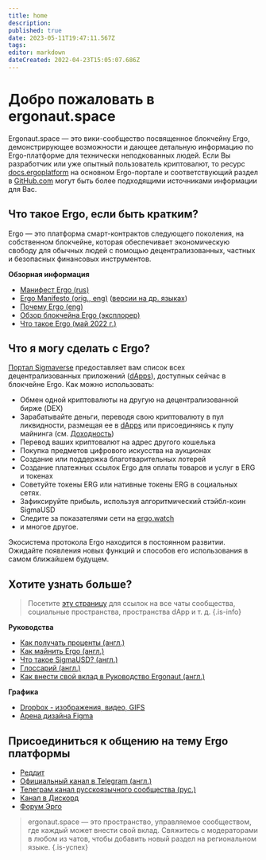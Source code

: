 ```yaml
---
title: home
description: 
published: true
date: 2023-05-11T19:47:11.567Z
tags: 
editor: markdown
dateCreated: 2022-04-23T15:05:07.686Z
---
```


# Добро пожаловать в ergonaut.space
Ergonaut.space — это вики-сообщество посвященное блокчейну Ergo, демонстрирующее возможности и дающее детальную информацию по Ergo-платформе для технически неподкованных людей. Если Вы разработчик или уже опытный пользователь криптовалют, то ресурс [docs.ergoplatform](http://docs.ergoplatform.org/) на основном Ergo-портале и соответствующий раздел в [GitHub.com](https://github.com/ergoplatform) могут быть более подходящими источниками информации для Вас.

## Что такое Ergo, если быть кратким?

Ergo — это платформа смарт-контрактов следующего поколения, на собственном блокчейне, которая обеспечивает экономическую свободу для обычных людей с помощью децентрализованных, частных и безопасных финансовых инструментов.

**Обзорная информация**

- [Манифест Ergo (rus)](https://ergonaut.space/ru/Ergo/manifesto)
- [Ergo Manifesto (orig., eng)](https://ergoplatform.org/en/blog/2021-04-26-the-ergo-manifesto/) ([версии на др. языках](Ergo/manifesto))
- [Почему Ergo (eng)](https://cafebedouin.org/2021/12/09/why-ergo/)
- [Обзор блокчейна Ergo (эксплорер)](https://explorer.ergoplatform.com/ru/)
- [Что такое Ergo (май 2022 г.)](https://www.youtube.com/watch?v=LyyD-clUvyI)


## Что я могу сделать с Ergo?
[Портал Sigmaverse](https://sigmaverse.io/) предоставляет вам список всех децентрализованных приложений ([dApps](https://ergonaut.space/en/Glossary/dApps)), доступных сейчас в блокчейне Ergo. Как можно использовать:

- Обмен одной криптовалюты на другую на децентрализованной бирже (DEX)
- Зарабатывайте деньги, переводя свою криптовалюту в пул ликвидности, размещая ее в [dApps](https://ergonaut.space/en/Glossary/dApps) или присоединяясь к пулу майнинга (см. [Доходность](/en/Guides/yield))
- Перевод ваших криптовалют на адрес другого кошелька
- Покупка предметов цифрового искусства на аукционах
- Создание или поддержка благотварительных лотерей
- Создание платежных ссылок Ergo для оплаты товаров и услуг в ERG и токенах
- Советуйте токены ERG или нативные токены ERG в социальных сетях.
- Зафиксируйте прибыль, используя алгоритмический стэйбл-коин SigmaUSD
- Следите за показателями сети на [ergo.watch](https://ergo.watch/metrics)
- и многое другое.

Экосистема протокола Ergo находится в постоянном развитии. Ожидайте появления новых функций и способов его использования в самом ближайшем будущем.



## Хотите узнать больше?

> Посетите [эту страницу](https://linktr.ee/ergoplatform) для ссылок на все чаты сообщества, социальные пространства, пространства dApp и т. д.
{.is-info}



**Руководства**
- [Как получать проценты (англ.)](https://ergonaut.space/en/Guides/yield)
- [Как майнить Ergo (англ.)](https://ergonaut.space/en/Guides/Mining)
- [Что такое SigmaUSD? (англ.)](https://ergonaut.space/en/dApps/SigmaUSD/Overview)
- [Глоссарий (англ.)](https://ergonaut.space/en/Glossary)
- [Как внести свой вклад в Руководство Ergonaut (англ.)](https://ergonaut.space/en/Guides/Ergonaut-Handbook/Editor's-Guide)

**Графика**
- [Dropbox - изображения, видео, GIFS](https://www.dropbox.com/sh/jionpgnj89eod2f/AAC5S1vnOwO3gm2vRYOmDBQ-a?dl=0)
- [Арена дизайна Figma](https://www.figma.com/file/pd92vgB3xNFThaacIKodYs/ERGO?node-id=538%3A987)

## Присоединиться к общению на тему Ergo платформы

- [Реддит](https://www.reddit.com/r/ergonauts)
- [Официальный канал в Telegram (англ.)](https://t.me/ergoplatform)
- [Телеграм канал русскоязычного сообщества (рус.)](https://t.me/ergoplatformru)
- [Канал в Дискорд](https://discordapp.com/invite/gYrVrjS)
- [Форум Эрго](https://www.ergoforum.org/)

> ergonaut.space — это пространство, управляемое сообществом, где каждый может внести свой вклад. Свяжитесь с модераторами в любом из чатов, чтобы добавить новый раздел на региональном языке.
{.is-успех}